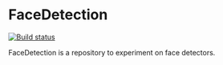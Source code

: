 # FaceDetection

[![Build status](https://ci.appveyor.com/api/projects/status/w67uchteql25jw7y/branch/master?svg=true)](https://ci.appveyor.com/project/r4ghu/facedetection/branch/master)

FaceDetection is a repository to experiment on face detectors.
